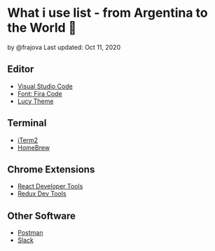 # What i use list - from Argentina to the World :rocket:

by @frajova
Last updated: Oct 11, 2020

## Editor
- [Visual Studio Code](https://code.visualstudio.com/download)
- [Font: Fira Code](https://fonts.google.com/specimen/Fira+Code)
- [Lucy Theme](https://marketplace.visualstudio.com/items?itemName=juliettepretot.lucy-vscode)

## Terminal
- [iTerm2](https://www.iterm2.com)
- [HomeBrew](https://brew.sh/)

## Chrome Extensions
- [React Developer Tools](https://chrome.google.com/webstore/detail/react-developer-tools/fmkadmapgofadopljbjfkapdkoienihi?hl=en)
- [Redux Dev Tools](https://chrome.google.com/webstore/detail/redux-devtools/lmhkpmbekcpmknklioeibfkpmmfibljd?hl=en)

## Other Software
- [Postman](https://www.getpostman.com/downloads/)
- [Slack](https://slack.com/)